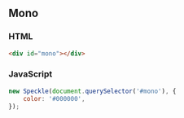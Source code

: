 ## Mono

### HTML

```html
<div id="mono"></div>
```

### JavaScript

```js
new Speckle(document.querySelector('#mono'), {
	color: '#000000', 
});
```
